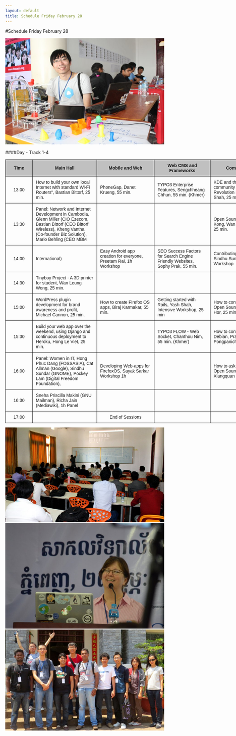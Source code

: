 ```yaml
---
layout: default
title: Schedule Friday February 28
---
```


#Schedule Friday February 28

![Image FOSSASIA](images/img1146.jpg "Image FOSSASIA")

####Day - Track 1-4

<style type="text/css">
.tg  {border-collapse:collapse;border-spacing:0;}
.tg td{font-family:Arial, sans-serif;font-size:14px;padding:10px 10px;border-style:solid;border-width:1px;overflow:hidden;word-break:normal;}
.tg th{font-family:Arial, sans-serif;font-size:14px;font-weight:normal;padding:10px 10px;border-style:solid;border-width:1px;overflow:hidden;word-break:normal;}
.tg .tg-s6z2{text-align:center}
.tg .tg-ipa1{font-weight:bold;background-color:#c0c0c0;text-align:center}
</style>
<table class="tg" style="undefined;table-layout: fixed; width: 828px">
<colgroup>
<col style="width: 86.19999998807907px">
<col style="width: 204.19999998807907px">
<col style="width: 182.19999998807907px">
<col style="width: 178.19999998807907px">
<col style="width: 177.19999998807907px">
</colgroup>
  <tr>
    <th class="tg-ipa1">Time</th>
    <th class="tg-ipa1">Main Hall</th>
    <th class="tg-ipa1">Mobile and Web</th>
    <th class="tg-ipa1">Web CMS and Frameworks</th>
    <th class="tg-ipa1">Community</th>
  </tr>
  <tr>
    <td class="tg-s6z2">13:00</td>
    <td class="tg-031e">How to build your own local Internet with standard Wi-Fi Routers", Bastian Bittorf, 25 min.</td>
    <td class="tg-031e">PhoneGap, Danet Krueng, 55 min.</td>
    <td class="tg-031e">TYPO3 Enterprise Features, Sengchheang Chhun, 55 min. (Khmer)</td>
    <td class="tg-031e">KDE and the FOSS community in India: A Revolution in Itself, Yash Shah, 25 min.</td>
  </tr>
  <tr>
    <td class="tg-s6z2">13:30</td>
    <td class="tg-031e">Panel: Network and Internet Development in Cambodia, Glenn Miller (CIO Ezecom, Bastian Bittorf (CEO Bittorf Wireless), Kheng Vantha (Co-founder Biz Solution), Mario Behling (CEO MBM</td>
    <td class="tg-031e"></td>
    <td class="tg-031e"></td>
    <td class="tg-031e">Open Source in Hong Kong, Wan Leung Wong, 25 min.</td>
  </tr>
  <tr>
    <td class="tg-s6z2">14:00</td>
    <td class="tg-031e">International)</td>
    <td class="tg-031e">Easy Android app creation for everyone, Preetam Rai, 1h Workshop</td>
    <td class="tg-031e">SEO Success Factors for Search Engine Friendly Websites, Sophy Prak, 55 min.</td>
    <td class="tg-031e">Contributing to GNOME, Sindhu Sundar, 1h Workshop</td>
  </tr>
  <tr>
    <td class="tg-s6z2">14:30</td>
    <td class="tg-031e">Tinyboy Project - A 3D printer for student, Wan Leung Wong, 25 min.</td>
    <td class="tg-031e"></td>
    <td class="tg-031e"></td>
    <td class="tg-031e"></td>
  </tr>
  <tr>
    <td class="tg-s6z2">15:00</td>
    <td class="tg-031e">WordPress plugin development for brand awareness and profit, Michael Cannon, 25 min.</td>
    <td class="tg-031e">How to create Firefox OS apps, Biraj Karmakar, 55 min.</td>
    <td class="tg-031e">Getting started with Rails, Yash Shah, Intensive Workshop, 25 min</td>
    <td class="tg-031e">How to contribute to Open Source, Phallin Hor, 25 min. (Khmer)</td>
  </tr>
  <tr>
    <td class="tg-s6z2">15:30</td>
    <td class="tg-031e">Build your web app over the weekend, using Django and continuous deployment to Heroku, Hong Le Viet, 25 min.</td>
    <td class="tg-031e"></td>
    <td class="tg-031e">TYPO3 FLOW - Web Socket, Chanthou Nim, 55 min. (Khmer)</td>
    <td class="tg-031e">How to contribute to Debian, Prach Pongpanich, 25 min.</td>
  </tr>
  <tr>
    <td class="tg-s6z2">16:00</td>
    <td class="tg-031e">Panel: Women in IT, Hong Phuc Dang (FOSSASIA), Cat Allman (Google), Sindhu Sundar (GNOME), Pockey Lam (Digital Freedom Foundation),</td>
    <td class="tg-031e">Developing Web-apps for FirefoxOS, Sayak Sarkar Workshop 1h</td>
    <td class="tg-031e"></td>
    <td class="tg-031e">How to ask for help in Open Source projects, Xiangquan Xiao, 25 min.</td>
  </tr>
  <tr>
    <td class="tg-s6z2">16:30</td>
    <td class="tg-031e">Sneha Priscilla Makini (GNU Mailman), Richa Jain (Mediawiki), 1h Panel</td>
    <td class="tg-031e"></td>
    <td class="tg-031e"></td>
    <td class="tg-031e"></td>
  </tr>
  <tr>
    <td class="tg-s6z2">17:00</td>
    <td class="tg-031e"></td>
    <td class="tg-s6z2">End of Sessions</td>
    <td class="tg-031e"></td>
    <td class="tg-031e"></td>
  </tr>
</table>

![Classroom](images/classroom.jpg "Classroom")
![Speaker](images/speaker.jpg "speaker")
![FOSSASIA Group](images/fossasia_group8.jpg "FOSSASIA Group")